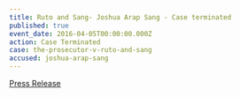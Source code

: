```yaml
---
title: Ruto and Sang- Joshua Arap Sang - Case terminated
published: true
event_date: 2016-04-05T00:00:00.000Z
action: Case Terminated
case: the-prosecutor-v-ruto-and-sang
accused: joshua-arap-sang
---
```



[Press Release](https://www.icc-cpi.int/en_menus/icc/press%20and%20media/press%20releases/Pages/pr1205.aspx)